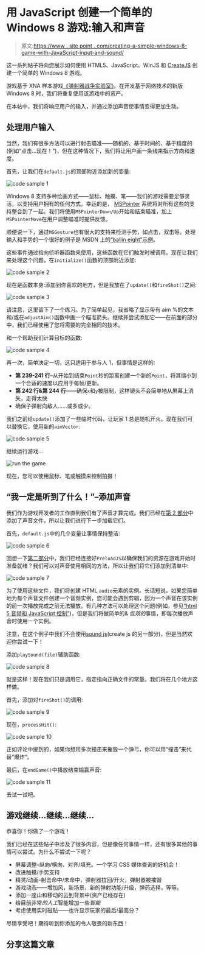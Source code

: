 # 用 JavaScript 创建一个简单的 Windows 8 游戏:输入和声音

> 原文:[https://www . site point . com/creating-a-simple-windows-8-game-with-JavaScript-input-and-sound/](https://www.sitepoint.com/creating-a-simple-windows-8-game-with-javascript-input-and-sound/)

这一系列帖子将向您展示如何使用 HTML5、JavaScript、WinJS 和 [CreateJS](http://createjs.com/) 创建一个简单的 Windows 8 游戏。

游戏基于 XNA 样本游戏[《弹射器战争实验室》](http://msdn.microsoft.com/en-us/windowsphonetrainingcourse_2dgamedevelopmentwithxnalab.aspx)。在开发基于网络技术的新版 Windows 8 时，我们将重复使用该游戏中的资产。

在本帖中，我们将响应用户的输入，并通过添加声音使事情变得更加生动。

## 处理用户输入

当然，我们有很多方法可以进行射击瞄准——随机的、基于时间的、基于精度的(例如“点击…现在！”)，但在这种情况下，我们将让用户画一条线来指示方向和速度。

首先，让我们在`default.js`的顶部附近添加新的变量:

![code sample 1](../Images/f83b5a38b283bec94cbdf2c3382a312a.png "code sample 1")

Windows 8 支持多种绘画方式——鼠标、触摸、笔——我们的游戏需要足够灵活，以支持用户拥有的任何方式。幸运的是， [MSPointer](http://msdn.microsoft.com/en-us/library/windows/apps/Hh781218.aspx) 系统将对所有这些的支持整合到了一起。我们将使用`MSPointerDown/Up`开始和结束瞄准，加上`MSPointerMove`在用户调整瞄准时提供反馈。

顺便说一下，通过`MSGesture`也有很大的支持来检测手势，如点击，双击等。处理输入和手势的一个很好的例子是 MSDN 上的[“ballin eight”示例](http://code.msdn.microsoft.com/windowsapps/Manipulations-and-gestures-26918bb3)。

这些事件通过指向侦听器函数来使用，这些函数在它们触发时被调用。现在让我们来处理这个问题，在`initialize()`函数的顶部附近添加:

![code sample 2](../Images/f5add15afaab18d11fa769f9371094d7.png "code sample 2")

现在是函数本身:添加到你喜欢的地方，但是我放在了`update()`和`fireShot()`之间:

![code sample 3](../Images/5ba1b6faf76b204ed71e3fbaf73170a6.png "code sample 3")

请注意，这里留下了一个练习。为了简单起见，我省略了显示带有 aim %的文本和/或在`adjustAim()`函数中画一个瞄准箭头。继续并尝试添加它——在前面的部分中，我们已经使用了您将需要的完全相同的技术。

和一个帮助我们计算目标的函数:

![code sample 4](../Images/210a2d362e029b1d4823484860fd292d.png "code sample 4")

再一次，简单决定一切，这只适用于参与人 1，但事情是这样的:

*   **第 239-241 行**–从开始到结束`Point`秒的距离创建一个新的`Point`，将其缩小到一个合适的速度以应用于每帧/更新。
*   **第 242 行&第 244 行**——确保`x`和`y`被限制，这样镜头不会简单地从屏幕上消失，走得太快
*   确保子弹射向敌人……或多或少。

我们之前给`update()`添加了一些临时代码，让玩家 1 总是随机开火。现在我们可以替换它，使用新的`aimVector`:

![code sample 5](../Images/bb677b13c54d327e575d29a72d64909c.png "code sample 5")

继续运行游戏…

![run the game](../Images/b93ac5ee868ce97125ea20302894d3c1.png "run the game")

现在，您可以使用鼠标、笔或触摸来控制拍摄！

## “我一定是听到了什么！”–添加声音

我们作为游戏开发者的工作直到我们有了声音才算完成。我们已经在[第 2 部分](https://www.sitepoint.com/creating-a-simple-windows-8-game-with-javascript-game-basics-createjseaseljs/)中添加了声音文件，所以让我们进行下一步加载它们。

首先，`default.js`中的几个变量让事情保持整洁:

![code sample 6](../Images/e071f39d0e6582bf4e80cef94485ce03.png "code sample 6")

回想一下[第二部分](https://www.sitepoint.com/creating-a-simple-windows-8-game-with-javascript-game-basics-createjseaseljs/)中，我们已经连接好`PreloadJS`以确保我们的资源在游戏开始时准备就绪？我们可以对声音使用相同的方法，所以让我们将它们添加到清单中:

![code sample 7](../Images/acd31f7fc7607eb7611ddcc89b0e4b18.png "code sample 7")

为了使用这些文件，我们将创建 HTML `audio`元素的实例。长话短说，如果您简单地为每个声音文件创建一个音频实例，您可能会遇到剪辑，因为一个声音在该实例的前一次播放完成之前无法播放。有几种方法可以处理这个问题(例如，参见[“html 5 音频和 JavaScript 控制”](http://www.storiesinflight.com/html5/audio.html))，但是我们将做简单的& *低效的*事情，即每次播放声音时使用一个实例。

注意，在这个例子中我们不会使用[sound js](http://createjs.com/#!/SoundJS)(create js 的另一部分)，但是当然欢迎你尝试一下！

添加`playSound(file)`辅助函数:

![code sample 8](../Images/4688819034001b4b086f63750f1f1e66.png "code sample 8")

就是这样！现在我们只是调用它，指定指向正确文件的常量。我们将在几个地方这样做。

首先，添加对`fireShot()`的调用:

![code sample 9](../Images/bedbeeb8538a6ebf7973923aa979d88e.png "code sample 9")

现在，`processHit()`:

![code sample 10](../Images/5c0ee4f79b4e03343ff60b342a857505.png "code sample 10")

正如评论中提到的，如果你想用多次撞击来摧毁一个弹弓，你可以用“撞击”来代替“爆炸”。

最后，在`endGame()`中播放结束输赢声音:

![code sample 11](../Images/9302c844ad7b29f320c14d3bcc659ad0.png "code sample 11")

去试一试吧。

## 游戏继续…继续…继续…

恭喜你！你做了一个游戏！

我们已经在这些帖子中涉及了很多内容，但是像任何事情一样，还有很多其他的事情可以尝试。为什么不尝试一下呢？

*   屏幕调整–纵向/横向、对齐/填充。一个学习 CSS 媒体查询的好机会！
*   改进触摸/手势支持
*   精灵/动画-射击命中/未命中，弹射器拉回/开火，弹射器被摧毁
*   游戏动态——增加风，新场景，新的弹射功能/升级，弹药选择，等等。
*   添加一座山和移动的云到背景中(资产已经存在)
*   给目前非常*的人工*智能增加一些*智能*
*   考虑使用实时磁贴——也许显示玩家的最后/最高分？

尽情享受吧！期待听到你添加的令人敬畏的新东西！

## 分享这篇文章
